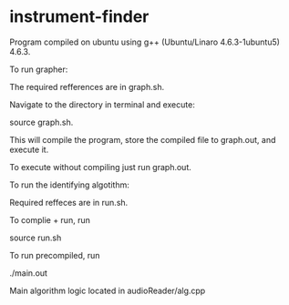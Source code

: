 instrument-finder
================

Program compiled on ubuntu using g++ (Ubuntu/Linaro 4.6.3-1ubuntu5) 4.6.3.

To run grapher:

The required refferences are in graph.sh.

Navigate to the directory in terminal and execute:

  source graph.sh.

This will compile the program, store the compiled file to graph.out, and execute it.

To execute without compiling just run graph.out.

To run the identifying algotithm:

Required reffeces are in run.sh.


To complie + run, run

source run.sh

To run precompiled, run

./main.out
  
Main algorithm logic located in audioReader/alg.cpp
